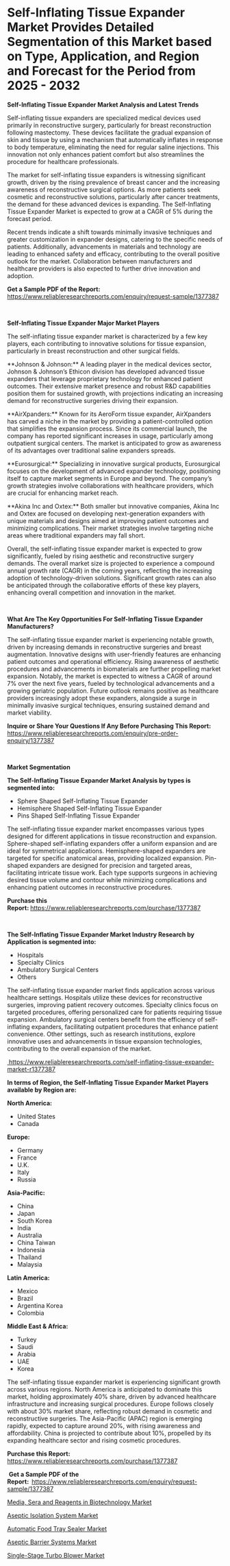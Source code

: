 <p><h1>Self-Inflating Tissue Expander Market Provides Detailed Segmentation of this Market based on Type, Application, and Region and Forecast for the Period from 2025 - 2032</h1></p><p><strong>Self-Inflating Tissue Expander Market Analysis and Latest Trends</strong></p>
<p><p>Self-inflating tissue expanders are specialized medical devices used primarily in reconstructive surgery, particularly for breast reconstruction following mastectomy. These devices facilitate the gradual expansion of skin and tissue by using a mechanism that automatically inflates in response to body temperature, eliminating the need for regular saline injections. This innovation not only enhances patient comfort but also streamlines the procedure for healthcare professionals.</p><p>The market for self-inflating tissue expanders is witnessing significant growth, driven by the rising prevalence of breast cancer and the increasing awareness of reconstructive surgical options. As more patients seek cosmetic and reconstructive solutions, particularly after cancer treatments, the demand for these advanced devices is expanding. The Self-Inflating Tissue Expander Market is expected to grow at a CAGR of 5% during the forecast period. </p><p>Recent trends indicate a shift towards minimally invasive techniques and greater customization in expander designs, catering to the specific needs of patients. Additionally, advancements in materials and technology are leading to enhanced safety and efficacy, contributing to the overall positive outlook for the market. Collaboration between manufacturers and healthcare providers is also expected to further drive innovation and adoption.</p></p>
<p><strong>Get a Sample PDF of the Report:&nbsp;</strong> <a href="https://www.reliableresearchreports.com/enquiry/request-sample/1377387?utm_campaign=2662&utm_medium=2&utm_source=Github&utm_content=ia&utm_term=28032025&utm_id=self-inflating-tissue-expander">https://www.reliableresearchreports.com/enquiry/request-sample/1377387</a></p>
<p>&nbsp;</p>
<p><strong>Self-Inflating Tissue Expander Major Market Players</strong></p>
<p><p>The self-inflating tissue expander market is characterized by a few key players, each contributing to innovative solutions for tissue expansion, particularly in breast reconstruction and other surgical fields.</p><p>**Johnson & Johnson:** A leading player in the medical devices sector, Johnson & Johnson’s Ethicon division has developed advanced tissue expanders that leverage proprietary technology for enhanced patient outcomes. Their extensive market presence and robust R&D capabilities position them for sustained growth, with projections indicating an increasing demand for reconstructive surgeries driving their expansion.</p><p>**AirXpanders:** Known for its AeroForm tissue expander, AirXpanders has carved a niche in the market by providing a patient-controlled option that simplifies the expansion process. Since its commercial launch, the company has reported significant increases in usage, particularly among outpatient surgical centers. The market is anticipated to grow as awareness of its advantages over traditional saline expanders spreads.</p><p>**Eurosurgical:** Specializing in innovative surgical products, Eurosurgical focuses on the development of advanced expander technology, positioning itself to capture market segments in Europe and beyond. The company’s growth strategies involve collaborations with healthcare providers, which are crucial for enhancing market reach.</p><p>**Akina Inc and Oxtex:** Both smaller but innovative companies, Akina Inc and Oxtex are focused on developing next-generation expanders with unique materials and designs aimed at improving patient outcomes and minimizing complications. Their market strategies involve targeting niche areas where traditional expanders may fall short.</p><p>Overall, the self-inflating tissue expander market is expected to grow significantly, fueled by rising aesthetic and reconstructive surgery demands. The overall market size is projected to experience a compound annual growth rate (CAGR) in the coming years, reflecting the increasing adoption of technology-driven solutions. Significant growth rates can also be anticipated through the collaborative efforts of these key players, enhancing overall competition and innovation in the market.</p></p>
<p>&nbsp;</p>
<p><strong>What Are The Key Opportunities For Self-Inflating Tissue Expander Manufacturers?</strong></p>
<p><p>The self-inflating tissue expander market is experiencing notable growth, driven by increasing demands in reconstructive surgeries and breast augmentation. Innovative designs with user-friendly features are enhancing patient outcomes and operational efficiency. Rising awareness of aesthetic procedures and advancements in biomaterials are further propelling market expansion. Notably, the market is expected to witness a CAGR of around 7% over the next five years, fueled by technological advancements and a growing geriatric population. Future outlook remains positive as healthcare providers increasingly adopt these expanders, alongside a surge in minimally invasive surgical techniques, ensuring sustained demand and market viability.</p></p>
<p><strong>Inquire or Share Your Questions If Any Before Purchasing This Report:</strong> <a href="https://www.reliableresearchreports.com/enquiry/pre-order-enquiry/1377387?utm_campaign=2662&utm_medium=2&utm_source=Github&utm_content=ia&utm_term=28032025&utm_id=self-inflating-tissue-expander">https://www.reliableresearchreports.com/enquiry/pre-order-enquiry/1377387</a></p>
<p>&nbsp;</p>
<p><strong>Market Segmentation</strong></p>
<p><strong>The Self-Inflating Tissue Expander Market Analysis by types is segmented into:</strong></p>
<p><ul><li>Sphere Shaped Self-Inflating Tissue Expander</li><li>Hemisphere Shaped Self-Inflating Tissue Expander</li><li>Pins Shaped Self-Inflating Tissue Expander</li></ul></p>
<p><p>The self-inflating tissue expander market encompasses various types designed for different applications in tissue reconstruction and expansion. Sphere-shaped self-inflating expanders offer a uniform expansion and are ideal for symmetrical applications. Hemisphere-shaped expanders are targeted for specific anatomical areas, providing localized expansion. Pin-shaped expanders are designed for precision and targeted areas, facilitating intricate tissue work. Each type supports surgeons in achieving desired tissue volume and contour while minimizing complications and enhancing patient outcomes in reconstructive procedures.</p></p>
<p><strong>Purchase this Report:&nbsp;</strong><a href="https://www.reliableresearchreports.com/purchase/1377387?utm_campaign=2662&utm_medium=2&utm_source=Github&utm_content=ia&utm_term=28032025&utm_id=self-inflating-tissue-expander">https://www.reliableresearchreports.com/purchase/1377387</a></p>
<p>&nbsp;</p>
<p><strong>The Self-Inflating Tissue Expander Market Industry Research by Application is segmented into:</strong></p>
<p><ul><li>Hospitals</li><li>Specialty Clinics</li><li>Ambulatory Surgical Centers</li><li>Others</li></ul></p>
<p><p>The self-inflating tissue expander market finds application across various healthcare settings. Hospitals utilize these devices for reconstructive surgeries, improving patient recovery outcomes. Specialty clinics focus on targeted procedures, offering personalized care for patients requiring tissue expansion. Ambulatory surgical centers benefit from the efficiency of self-inflating expanders, facilitating outpatient procedures that enhance patient convenience. Other settings, such as research institutions, explore innovative uses and advancements in tissue expansion technologies, contributing to the overall expansion of the market.</p></p>
<p><a href="https://www.reliableresearchreports.com/self-inflating-tissue-expander-market-r1377387?utm_campaign=2662&utm_medium=2&utm_source=Github&utm_content=ia&utm_term=28032025&utm_id=self-inflating-tissue-expander">&nbsp;https://www.reliableresearchreports.com/self-inflating-tissue-expander-market-r1377387</a></p>
<p><strong>In terms of Region, the Self-Inflating Tissue Expander Market Players available by Region are:</strong></p>
<p>
    <p> <strong> North America: </strong>
        <ul>
            <li>United States</li>
            <li>Canada</li>
        </ul>
        </p> 
    <p> <strong> Europe: </strong>
        <ul>
            <li>Germany</li>
            <li>France</li>
            <li>U.K.</li>
            <li>Italy</li>
            <li>Russia</li>
        </ul>
        </p> 
    <p> <strong> Asia-Pacific: </strong>
        <ul>
            <li>China</li>
            <li>Japan</li>
            <li>South Korea</li>
            <li>India</li>
            <li>Australia</li>
            <li>China Taiwan</li>
            <li>Indonesia</li>
            <li>Thailand</li>
            <li>Malaysia</li>
        </ul>
        </p> 
    <p> <strong> Latin America: </strong>
        <ul>
            <li>Mexico</li>
            <li>Brazil</li>
            <li>Argentina Korea</li>
            <li>Colombia</li>
        </ul>
        </p> 
    <p> <strong> Middle East & Africa: </strong>
        <ul>
            <li>Turkey</li>
            <li>Saudi</li>
            <li>Arabia</li>
            <li>UAE</li>
            <li>Korea</li>
        </ul>
    </p>
    </p>
<p><p>The self-inflating tissue expander market is experiencing significant growth across various regions. North America is anticipated to dominate this market, holding approximately 40% share, driven by advanced healthcare infrastructure and increasing surgical procedures. Europe follows closely with about 30% market share, reflecting robust demand in cosmetic and reconstructive surgeries. The Asia-Pacific (APAC) region is emerging rapidly, expected to capture around 20%, with rising awareness and affordability. China is projected to contribute about 10%, propelled by its expanding healthcare sector and rising cosmetic procedures.</p></p>
<p><strong>Purchase this Report: </strong><a href="https://www.reliableresearchreports.com/purchase/1377387?utm_campaign=2662&utm_medium=2&utm_source=Github&utm_content=ia&utm_term=28032025&utm_id=self-inflating-tissue-expander">https://www.reliableresearchreports.com/purchase/1377387</a></p>
<p>&nbsp;<strong>Get a Sample PDF of the Report:&nbsp;&nbsp;</strong><a href="https://www.reliableresearchreports.com/enquiry/request-sample/1377387?utm_campaign=2662&utm_medium=2&utm_source=Github&utm_content=ia&utm_term=28032025&utm_id=self-inflating-tissue-expander">https://www.reliableresearchreports.com/enquiry/request-sample/1377387</a></p>
<p><strong></strong></p>
<p><p><a href="https://www.linkedin.com/pulse/media-sera-reagents-biotechnology-market-size-application-yqfte?utm_campaign=2662&utm_medium=2&utm_source=Github&utm_content=ia&utm_term=28032025&utm_id=self-inflating-tissue-expander">Media, Sera and Reagents in Biotechnology Market</a></p><p><a href="https://www.linkedin.com/pulse/aseptic-isolation-system-market-outlook-projected-growth-teimf?utm_campaign=2662&utm_medium=2&utm_source=Github&utm_content=ia&utm_term=28032025&utm_id=self-inflating-tissue-expander">Aseptic Isolation System Market</a></p><p><a href="https://www.linkedin.com/pulse/automatic-food-tray-sealer-market-competitive-landscape-nfy4f?utm_campaign=2662&utm_medium=2&utm_source=Github&utm_content=ia&utm_term=28032025&utm_id=self-inflating-tissue-expander">Automatic Food Tray Sealer Market</a></p><p><a href="https://www.linkedin.com/pulse/aseptic-barrier-systems-market-research-report-trends-overview-ikzbf?utm_campaign=2662&utm_medium=2&utm_source=Github&utm_content=ia&utm_term=28032025&utm_id=self-inflating-tissue-expander">Aseptic Barrier Systems Market</a></p><p><a href="https://www.linkedin.com/pulse/single-stage-turbo-blower-report-industry-analysis-growth-1lrmf?utm_campaign=2662&utm_medium=2&utm_source=Github&utm_content=ia&utm_term=28032025&utm_id=self-inflating-tissue-expander">Single-Stage Turbo Blower Market</a></p></p>